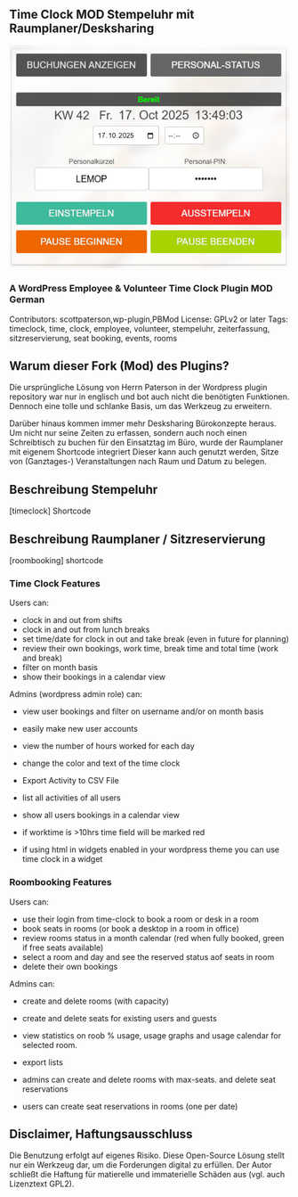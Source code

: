 ## Time Clock MOD Stempeluhr mit Raumplaner/Desksharing

![Stempeluhr](https://github.com/svenbolte/time-clock/blob/main/assets/Screenshot-1.jpg?raw=true)

### A WordPress Employee & Volunteer Time Clock Plugin MOD German

Contributors: scottpaterson,wp-plugin,PBMod
License: GPLv2 or later
Tags: timeclock, time, clock, employee, volunteer, stempeluhr, zeiterfassung, sitzreservierung, seat booking, events, rooms


## Warum dieser Fork (Mod) des Plugins?

Die ursprüngliche Lösung von Herrn Paterson in der Wordpress plugin repository war nur in englisch
und bot auch nicht die benötigten Funktionen. Dennoch eine tolle und schlanke Basis, um das Werkzeug zu erweitern.

Darüber hinaus kommen immer mehr Desksharing Bürokonzepte heraus. Um nicht nur seine Zeiten zu erfassen, sondern auch 
noch einen Schreibtisch zu buchen für den Einsatztag im Büro, wurde der Raumplaner mit eigenem Shortcode integriert
Dieser kann auch genutzt werden, Sitze von (Ganztages-) Veranstaltungen nach Raum und Datum zu belegen.


## Beschreibung Stempeluhr

[timeclock] Shortcode

## Beschreibung Raumplaner / Sitzreservierung

[roombooking] shortcode

### Time Clock Features 

Users can:
*	clock in and out from shifts
*	clock in and out from lunch breaks
*	set time/date for clock in out and take break (even in future for planning)
*	review their own bookings, work time, break time and total time (work and break)
*	filter on month basis
* 	show their bookings in a calendar view

Admins (wordpress admin role) can: 
*	 view user bookings and filter on username and/or on month basis
*	 easily make new user accounts
*	 view the number of hours worked for each day
*	 change the color and text of the time clock
*    Export Activity to CSV File
*	 list all activities of all users
* 	 show all users bookings in a calendar view

*	if worktime is >10hrs time field will be marked red
* 	if using html in widgets enabled in your wordpress theme you can use time clock in a widget

### Roombooking Features

Users can: 
*  use their login from time-clock to book a room or desk in a room
*  book seats in rooms (or book a desktop in a room in office)
*  review rooms status in a month calendar (red when fully booked, green if free seats available)
*  select a room and day and see the reserved status aof seats in room
*  delete their own bookings

Admins can:
*  create and delete rooms (with capacity)
*  create and delete seats for existing users and guests
*  view statistics on roob % usage, usage graphs and usage calendar for selected room.
*  export lists



* admins can create and delete rooms with max-seats. and delete seat reservations
* users can create seat reservations in rooms (one per date)


## Disclaimer, Haftungsausschluss

Die Benutzung erfolgt auf eigenes Risiko. Diese Open-Source Lösung stellt nur ein Werkzeug dar, um die Forderungen digital zu erfüllen.
Der Autor schließt die Haftung für matierelle und immaterielle Schäden aus (vgl. auch Lizenztext GPL2).
